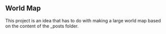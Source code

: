 ## World Map

This project is an idea that has to do with making a large world map based on the content of the \_posts folder.
